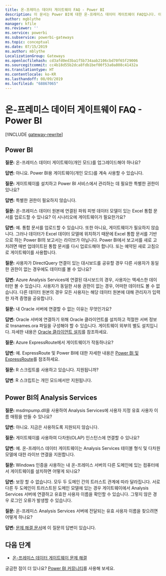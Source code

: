 ```yaml
---
title: 온-프레미스 데이터 게이트웨이 FAQ - Power BI
description: 이 문서는 Power BI에 대한 온-프레미스 데이터 게이트웨이 FAQ입니다. 이 문서에서는 자주 묻는 질문을 Power BI에서 사용되는 해당 게이트웨이에 대해 하나의 스폿으로 수집합니다.
author: mgblythe
manager: kfile
ms.reviewer: ''
ms.service: powerbi
ms.subservice: powerbi-gateways
ms.topic: conceptual
ms.date: 07/15/2019
ms.author: mblythe
LocalizationGroup: Gateways
ms.openlocfilehash: cd3afd0ed3ba1f5b734aab2106cbd70f65f29006
ms.sourcegitcommit: cc4b18d55b2dca8fdb1bef00f53a0a808c41432a
ms.translationtype: HT
ms.contentlocale: ko-KR
ms.lasthandoff: 08/09/2019
ms.locfileid: "68867065"
---
```

# <a name="on-premises-data-gateway-faq---power-bi"></a>온-프레미스 데이터 게이트웨이 FAQ - Power BI

[!INCLUDE [gateway-rewrite](includes/gateway-rewrite.md)]

## <a name="power-bi"></a>Power BI

**질문:** 온-프레미스 데이터 게이트웨이(개인 모드)를 업그레이드해야 하나요?

**답변:** 아니요. Power BI용 게이트웨이(개인 모드)를 계속 사용할 수 있습니다.

**질문:** 게이트웨이를 설치하고 Power BI 서비스에서 관리하는 데 필요한 특별한 권한이 있나요?

**답변:** 특별한 권한이 필요하지 않습니다.

**질문:** 온-프레미스 데이터 원본에 연결된 파워 피벗 데이터 모델이 있는 Excel 통합 문서를 업로드할 수 있나요? 이 시나리오에 게이트웨이가 필요한가요? 

**답변:** 예. 통합 문서를 업로드할 수 있습니다. 또한 아니요, 게이트웨이가 필요하지 않습니다. 그러나 데이터가 Excel 데이터 모델에 위치하기 때문에 Excel 통합 문서를 기반으로 하는 Power BI의 보고서는 라이브가 아닙니다. Power BI에서 보고서를 새로 고치려면 매번 업데이트된 통합 문서를 다시 업로드해야 합니다. 또는 예약된 새로 고침으로 게이트웨이를 사용합니다.

**질문:** 사용자가 DirectQuery 연결이 있는 대시보드를 공유할 경우 다른 사용자가 동일한 권한이 없는 경우에도 데이터를 볼 수 있나요? 

**답변:** Azure Analysis Services에 연결된 대시보드의 경우, 사용자는 액세스한 데이터만 볼 수 있습니다. 사용자가 동일한 사용 권한이 없는 경우, 어떠한 데이터도 볼 수 없습니다. 다른 데이터 원본의 경우 모든 사용자는 해당 데이터 원본에 대해 관리자가 입력한 자격 증명을 공유합니다.

**질문:** 내 Oracle 서버에 연결할 수 없는 이유는 무엇인가요? 

**답변:** Oracle 서버에 연결하기 위해 Oracle 클라이언트를 설치하고 적절한 서버 정보로 tnsnames.ora 파일을 구성해야 할 수 있습니다. 게이트웨이 외부의 별도 설치입니다. 자세한 내용은 [Oracle 클라이언트 설치](service-gateway-onprem-manage-oracle.md#install-the-oracle-client)를 참조하세요.

**질문:** Azure ExpressRoute에서 게이트웨이가 작동하나요? 

**답변:** 예. ExpressRoute 및 Power BI에 대한 자세한 내용은 [Power BI 및 ExpressRoute](service-admin-power-bi-expressroute.md)를 참조하세요.

**질문:** R 스크립트를 사용하고 있습니다. 지원됩니까?

**답변**: R 스크립트는 개인 모드에서만 지원됩니다.

## <a name="analysis-services-in-power-bi"></a>Power BI의 Analysis Services

**질문:** msdmpump.dll을 사용하여 Analysis Services에 사용자 지정 유효 사용자 이름 매핑을 만들 수 있나요? 

**답변:** 아니요. 지금은 사용하도록 지원되지 않습니다.

**질문:** 게이트웨이를 사용하여 다차원(OLAP) 인스턴스에 연결할 수 있나요? 

**답변:** 예. 온-프레미스 데이터 게이트웨이는 Analysis Services 테이블 형식 및 다차원 모델에 대한 라이브 연결을 지원합니다.

**질문:** Windows 인증을 사용하는 내 온-프레미스 서버의 다른 도메인에 있는 컴퓨터에서 게이트웨이를 설치하면 어떻게 되나요? 

**답변:** 보장 할 수 없습니다. 모두 두 도메인 간의 트러스트 관계에 따라 달라집니다. 서로 다른 두 도메인이 트러스트된 도메인 모델에 있는 경우 게이트웨이에서 Analysis Services 서버에 연결하고 유효한 사용자 이름을 확인할 수 있습니다. 그렇지 않은 경우 로그인 오류가 발생할 수 있습니다.

**질문:** 온-프레미스 Analysis Services 서버에 전달되는 유효 사용자 이름을 찾으려면 어떻게 하나요? 

**답변:** [문제 해결 문서](service-gateway-onprem-tshoot.md)에 이 질문의 답변이 있습니다.

## <a name="next-steps"></a>다음 단계

* [온-프레미스 데이터 게이트웨이 문제 해결](/data-integration/gateway/service-gateway-tshoot)

궁금한 점이 더 있나요? [Power BI 커뮤니티](http://community.powerbi.com/)를 사용해 보세요.


